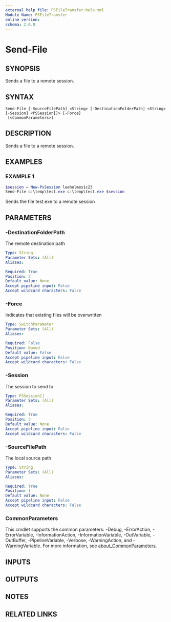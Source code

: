 ```yaml
---
external help file: PSFileTransfer-help.xml
Module Name: PSFileTransfer
online version:
schema: 2.0.0
---
```


# Send-File

## SYNOPSIS
Sends a file to a remote session.

## SYNTAX

```
Send-File [-SourceFilePath] <String> [-DestinationFolderPath] <String> [-Session] <PSSession[]> [-Force]
 [<CommonParameters>]
```

## DESCRIPTION
Sends a file to a remote session.

## EXAMPLES

### EXAMPLE 1
```powershell
$session = New-PsSession leeholmes1c23
Send-File c:\temp\test.exe c:\temp\test.exe $session
```

Sends the file test.exe to a remote session

## PARAMETERS

### -DestinationFolderPath
The remote destination path

```yaml
Type: String
Parameter Sets: (All)
Aliases:

Required: True
Position: 2
Default value: None
Accept pipeline input: False
Accept wildcard characters: False
```

### -Force
Indicates that existing files will be overwritten

```yaml
Type: SwitchParameter
Parameter Sets: (All)
Aliases:

Required: False
Position: Named
Default value: False
Accept pipeline input: False
Accept wildcard characters: False
```

### -Session
The session to send to 

```yaml
Type: PSSession[]
Parameter Sets: (All)
Aliases:

Required: True
Position: 3
Default value: None
Accept pipeline input: False
Accept wildcard characters: False
```

### -SourceFilePath
The local source path

```yaml
Type: String
Parameter Sets: (All)
Aliases:

Required: True
Position: 1
Default value: None
Accept pipeline input: False
Accept wildcard characters: False
```

### CommonParameters
This cmdlet supports the common parameters: -Debug, -ErrorAction, -ErrorVariable, -InformationAction, -InformationVariable, -OutVariable, -OutBuffer, -PipelineVariable, -Verbose, -WarningAction, and -WarningVariable. For more information, see [about_CommonParameters](http://go.microsoft.com/fwlink/?LinkID=113216).

## INPUTS

## OUTPUTS

## NOTES

## RELATED LINKS
